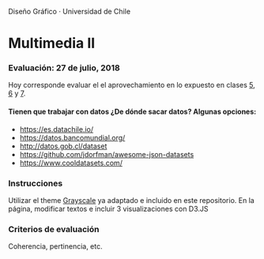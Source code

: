 Diseño Gráfico · Universidad de Chile

# Multimedia II

### Evaluación: 27 de julio, 2018

Hoy corresponde evaluar el el aprovechamiento en lo expuesto en clases [5](https://github.com/profesorfaco/multimedia2_5), [6](https://github.com/profesorfaco/multimedia2_6) y [7](https://github.com/profesorfaco/multimedia2_7).

#### Tienen que trabajar con datos ¿De dónde sacar datos? Algunas opciones:

- https://es.datachile.io/
- https://datos.bancomundial.org/
- http://datos.gob.cl/dataset
- https://github.com/jdorfman/awesome-json-datasets
- https://www.cooldatasets.com/

### Instrucciones

Utilizar el theme [Grayscale](https://startbootstrap.com/template-overviews/grayscale/) ya adaptado e incluido en este repositorio. En la página, modificar textos e incluir 3 visualizaciones con D3.JS

### Criterios de evaluación

Coherencia, pertinencia, etc. 
